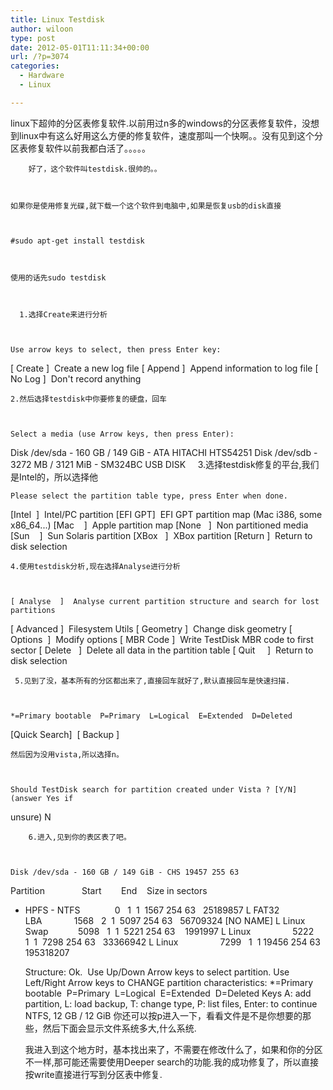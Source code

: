 ```yaml
---
title: Linux Testdisk
author: wiloon
type: post
date: 2012-05-01T11:11:34+00:00
url: /?p=3074
categories:
  - Hardware
  - Linux

---
```

linux下超帅的分区表修复软件.以前用过n多的windows的分区表修复软件，没想到linux中有这么好用这么方便的修复软件，速度那叫一个快啊。。没有见到这个分区表修复软件以前我都白活了。。。。。

  
        好了，这个软件叫testdisk.很帅的。。
  
  
  
    如果你是使用修复光碟,就下载一个这个软件到电脑中,如果是恢复usb的disk直接
  
  
  
    #sudo apt-get install testdisk
  
  
  
    使用的话先sudo testdisk
  
  
  
      1.选择Create来进行分析
  
  
  
    Use arrow keys to select, then press Enter key:
 [ Create ]  Create a new log file
 [ Append ]  Append information to log file
 [ No Log ]  Don't record anything
  
  
  
    2.然后选择testdisk中你要修复的硬盘，回车
  
  
  
    Select a media (use Arrow keys, then press Enter):
 Disk /dev/sda - 160 GB / 149 GiB - ATA HITACHI HTS54251
 Disk /dev/sdb - 3272 MB / 3121 MiB - SM324BC USB DISK
     3.选择testdisk修复的平台,我们是Intel的，所以选择他
  
  
  
    Please select the partition table type, press Enter when done.
 [Intel  ]  Intel/PC partition
 [EFI GPT]  EFI GPT partition map (Mac i386, some x86_64...)
 [Mac    ]  Apple partition map
 [None   ]  Non partitioned media
 [Sun    ]  Sun Solaris partition
 [XBox   ]  XBox partition
 [Return ]  Return to disk selection
  
  
  
    4.使用testdisk分析,现在选择Analyse进行分析
  
  
  
    [ Analyse  ]  Analyse current partition structure and search for lost partitions
 [ Advanced ]  Filesystem Utils
 [ Geometry ]  Change disk geometry
 [ Options  ]  Modify options
 [ MBR Code ]  Write TestDisk MBR code to first sector
 [ Delete   ]  Delete all data in the partition table
 [ Quit     ]  Return to disk selection
  
  
  
     5.见到了没，基本所有的分区都出来了,直接回车就好了,默认直接回车是快速扫描.
  
  
  
    *=Primary bootable  P=Primary  L=Logical  E=Extended  D=Deleted
 [Quick Search]  [ Backup ]
  
  
  
    然后因为没用vista,所以选择n。
  
  
  
    Should TestDisk search for partition created under Vista ? [Y/N] (answer Yes if
 unsure)
 N
  
  
  
        6.进入,见到你的表区表了吧。
  
  
  
    Disk /dev/sda - 160 GB / 149 GiB - CHS 19457 255 63
 Partition               Start        End    Size in sectors
 * HPFS - NTFS              0   1  1  1567 254 63   25189857
 L FAT32 LBA             1568   2  1  5097 254 63   56709324 [NO NAME]
 L Linux Swap            5098   1  1  5221 254 63    1991997
 L Linux                 5222   1  1  7298 254 63   33366942
 L Linux                 7299   1  1 19456 254 63  195318207
  
  
  
    Structure: Ok.  Use Up/Down Arrow keys to select partition.
 Use Left/Right Arrow keys to CHANGE partition characteristics:
 *=Primary bootable  P=Primary  L=Logical  E=Extended  D=Deleted
 Keys A: add partition, L: load backup, T: change type, P: list files,
 Enter: to continue
 NTFS, 12 GB / 12 GiB
 你还可以按p进入一下，看看文件是不是你想要的那些，然后下面会显示文件系统多大,什么系统.
  
  
  
    我进入到这个地方时，基本找出来了，不需要在修改什么了，如果和你的分区不一样,那可能还需要使用Deeper search的功能.我的成功修复了，所以直接按write直接进行写到分区表中修复.
  
